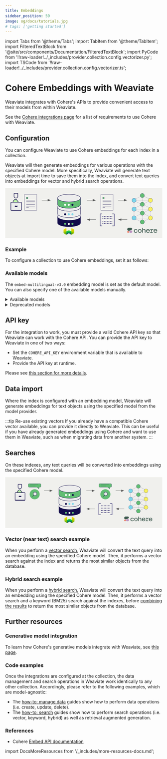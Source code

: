 ```yaml
---
title: Embeddings
sidebar_position: 50
image: og/docs/tutorials.jpg
# tags: ['getting started']
---
```


import Tabs from '@theme/Tabs';
import TabItem from '@theme/TabItem';
import FilteredTextBlock from '@site/src/components/Documentation/FilteredTextBlock';
import PyCode from '!!raw-loader!../_includes/provider.collection.config.vectorizer.py';
import TSCode from '!!raw-loader!../_includes/provider.collection.config.vectorizer.ts';


# Cohere Embeddings with Weaviate

Weaviate integrates with Cohere's APIs to provide convenient access to their models from within Weaviate.

See the [Cohere integrations page](./index.md#requirements) for a list of requirements to use Cohere with Weaviate.

## Configuration

You can configure Weaviate to use Cohere embeddings for each index in a collection.

Weaviate will then generate embeddings for various operations with the specified Cohere model. More specifically, Weaviate will generate text objects at import time to save them into the index, and convert text queries into embeddings for vector and hybrid search operations.

![Embedding integration illustration](../_includes/integration_cohere_embedding.png)

### Example

To configure a collection to use Cohere embeddings, set it as follows:

<Tabs groupId="languages">
  <TabItem value="py" label="Python (v4)">
    <FilteredTextBlock
      text={PyCode}
      startMarker="# START VectorizerCohere"
      endMarker="# END VectorizerCohere"
      language="py"
    />
  </TabItem>

  <TabItem value="js" label="JS/TS (Beta)">
    <FilteredTextBlock
      text={TSCode}
      startMarker="// START VectorizerCohere"
      endMarker="// END VectorizerCohere"
      language="ts"
    />
  </TabItem>

</Tabs>

### Available models

The `embed-multilingual-v3.0` embedding model is set as the default model. You can also specify one of the available models manually.

<details>
  <summary>Available models</summary>

- `embed-multilingual-v3.0` (Default)
- `embed-multilingual-light-v3.0`
- `embed-multilingual-v2.0` (previously `embed-multilingual-22-12`)
- `embed-english-v3.0`
- `embed-english-light-v3.0`
- `embed-english-v2.0`
- `embed-english-light-v2.0`

</details>

<details>
  <summary>Deprecated models</summary>

The following models are available, but deprecated:
- `multilingual-22-12`
- `large`
- `medium`
- `small`

</details>

## API key

For the integration to work, you must provide a valid Cohere API key so that Weaviate can work with the Cohere API. You can provide the API key to Weaviate in one of two ways:

- Set the `COHERE_API_KEY` environment variable that is available to Weaviate.
- Provide the API key at runtime.

Please see [this section for more details](./index.md#api-key).

## Data import

Where the index is configured with an embedding model, Weaviate will generate embeddings for text objects using the specified model from the model provider.

<Tabs groupId="languages">

 <TabItem value="py" label="Python (v4)">
    <FilteredTextBlock
      text={PyCode}
      startMarker="# START BatchImportExample"
      endMarker="# END BatchImportExample"
      language="py"
    />
  </TabItem>

</Tabs>

:::tip Re-use existing vectors
If you already have a compatible Cohere vector available, you can provide it directly to Weaviate. This can be useful if you have already generated embeddings using Cohere and want to use them in Weaviate, such as when migrating data from another system.
:::

## Searches

On these indexes, any text queries will be converted into embeddings using the specified Cohere model.

![Embedding integration at search illustration](../_includes/integration_cohere_embedding_search.png)

### Vector (near text) search example

When you perform a [vector search](../../search/similarity.md#search-with-text), Weaviate will convert the text query into an embedding using the specified Cohere model. Then, it performs a vector search against the index and returns the most similar objects from the database.

<Tabs groupId="languages">

 <TabItem value="py" label="Python (v4)">
    <FilteredTextBlock
      text={PyCode}
      startMarker="# START NearTextExample"
      endMarker="# END NearTextExample"
      language="py"
    />
  </TabItem>

</Tabs>

### Hybrid search example

When you perform a [hybrid search](../../search/hybrid.md), Weaviate will convert the text query into an embedding using the specified Cohere model. Then, it performs a vector search and a keyword (BM25) search against the indexes, before [combining the results](../../search/hybrid.md#change-the-ranking-method) to return the most similar objects from the database.

<Tabs groupId="languages">

 <TabItem value="py" label="Python (v4)">
    <FilteredTextBlock
      text={PyCode}
      startMarker="# START HybridExample"
      endMarker="# END HybridExample"
      language="py"
    />
  </TabItem>

</Tabs>

## Further resources

### Generative model integration

To learn how Cohere's generative models integrate with Weaviate, see [this page](./generative.md).

### Code examples

Once the integrations are configured at the collection, the data management and search operations in Weaviate work identically to any other collection. Accordingly, please refer to the following examples, which are model-agnostic:

- The [how-to: manage data](../manage-data/index.md) guides show how to perform data operations (i.e. create, update, delete).
- The [how-to: search](../search/index.md) guides show how to perform search operations (i.e. vector, keyword, hybrid) as well as retrieval augmented generation.

### References

- Cohere [Embed API documentation](https://docs.cohere.com/reference/embed)

import DocsMoreResources from '/_includes/more-resources-docs.md';

<DocsMoreResources />
